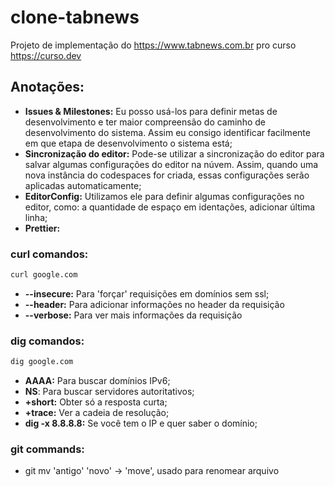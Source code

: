 # clone-tabnews

Projeto de implementação do https://www.tabnews.com.br pro curso https://curso.dev

## Anotações:

- **Issues & Milestones:** Eu posso usá-los para definir metas de desenvolvimento e ter maior compreensão do caminho de desenvolvimento do sistema. Assim eu consigo identificar facilmente em que etapa de desenvolvimento o sistema está;
- **Sincronização do editor:** Pode-se utilizar a sincronização do editor para salvar algumas configurações do editor na núvem. Assim, quando uma nova instância do codespaces for criada, essas configurações serão aplicadas automaticamente;
- **EditorConfig:** Utilizamos ele para definir algumas configurações no editor, como: a quantidade de espaço em identações, adicionar última linha;
- **Prettier:**

### **curl** comandos:

```bash
curl google.com
```

- **--insecure:** Para 'forçar' requisições em domínios sem ssl;
- **--header:** Para adicionar informações no header da requisição
- **--verbose:** Para ver mais informações da requisição

### **dig** comandos:

```bash
dig google.com
```

- **AAAA:** Para buscar domínios IPv6;
- **NS**: Para buscar servidores autoritativos;
- **+short:** Obter só a resposta curta;
- **+trace:** Ver a cadeia de resolução;
- **dig -x 8.8.8.8:** Se você tem o IP e quer saber o domínio;

### **git commands:**

- git mv 'antigo' 'novo' -> 'move', usado para renomear arquivo
